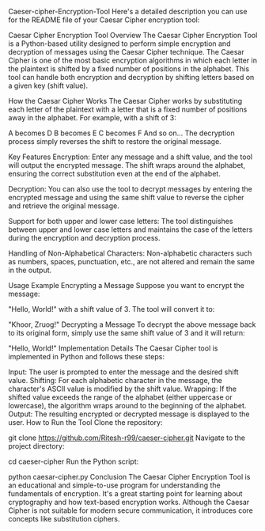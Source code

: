Caeser-cipher-Encryption-Tool
Here's a detailed description you can use for the README file of your Caesar Cipher encryption tool:

Caesar Cipher Encryption Tool
Overview
The Caesar Cipher Encryption Tool is a Python-based utility designed to perform simple encryption and decryption of messages using the Caesar Cipher technique. The Caesar Cipher is one of the most basic encryption algorithms in which each letter in the plaintext is shifted by a fixed number of positions in the alphabet. This tool can handle both encryption and decryption by shifting letters based on a given key (shift value).

How the Caesar Cipher Works
The Caesar Cipher works by substituting each letter of the plaintext with a letter that is a fixed number of positions away in the alphabet. For example, with a shift of 3:

A becomes D
B becomes E
C becomes F
And so on...
The decryption process simply reverses the shift to restore the original message.

Key Features
Encryption: Enter any message and a shift value, and the tool will output the encrypted message. The shift wraps around the alphabet, ensuring the correct substitution even at the end of the alphabet.

Decryption: You can also use the tool to decrypt messages by entering the encrypted message and using the same shift value to reverse the cipher and retrieve the original message.

Support for both upper and lower case letters: The tool distinguishes between upper and lower case letters and maintains the case of the letters during the encryption and decryption process.

Handling of Non-Alphabetical Characters: Non-alphabetic characters such as numbers, spaces, punctuation, etc., are not altered and remain the same in the output.

Usage Example
Encrypting a Message
Suppose you want to encrypt the message:

"Hello, World!"
with a shift value of 3. The tool will convert it to:

"Khoor, Zruog!"
Decrypting a Message
To decrypt the above message back to its original form, simply use the same shift value of 3 and it will return:

"Hello, World!"
Implementation Details
The Caesar Cipher tool is implemented in Python and follows these steps:

Input: The user is prompted to enter the message and the desired shift value.
Shifting: For each alphabetic character in the message, the character's ASCII value is modified by the shift value.
Wrapping: If the shifted value exceeds the range of the alphabet (either uppercase or lowercase), the algorithm wraps around to the beginning of the alphabet.
Output: The resulting encrypted or decrypted message is displayed to the user.
How to Run the Tool
Clone the repository:

git clone https://github.com/Ritesh-r99/caeser-cipher.git
Navigate to the project directory:

cd caeser-cipher
Run the Python script:

python caesar-cipher.py
Conclusion
The Caesar Cipher Encryption Tool is an educational and simple-to-use program for understanding the fundamentals of encryption. It's a great starting point for learning about cryptography and how text-based encryption works. Although the Caesar Cipher is not suitable for modern secure communication, it introduces core concepts like substitution ciphers.
